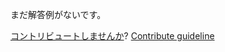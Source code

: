 
まだ解答例がないです。

[コントリビュートしませんか](https://github.com/BFEdev/BFE.dev-solutions/blob/main/react/the-react-counter_ja.md)?  [Contribute guideline](https://github.com/BFEdev/BFE.dev-solutions#how-to-contribute)
